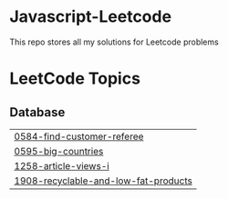 # Javascript-Leetcode
This repo stores all my solutions for Leetcode problems

<!---LeetCode Topics Start-->
# LeetCode Topics
## Database
|  |
| ------- |
| [0584-find-customer-referee](https://github.com/Adongo/Leetcode-Solutions/tree/master/0584-find-customer-referee) |
| [0595-big-countries](https://github.com/Adongo/Leetcode-Solutions/tree/master/0595-big-countries) |
| [1258-article-views-i](https://github.com/Adongo/Leetcode-Solutions/tree/master/1258-article-views-i) |
| [1908-recyclable-and-low-fat-products](https://github.com/Adongo/Leetcode-Solutions/tree/master/1908-recyclable-and-low-fat-products) |
<!---LeetCode Topics End-->
